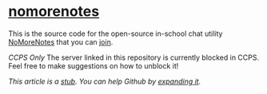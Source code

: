 # [nomorenotes](https://nomorenotes.herokuapp.com/)
This is the source code for the open-source in-school chat utility [NoMoreNotes](https://nomorenotes.herokuapp.com/) that you can [join](https://nomorenotes.herokuapp.com/chat).  

*CCPS Only*
The server linked in this repository is currently blocked in CCPS. Feel free to make suggestions on how to unblock it!

*This article is a [stub](https://en.wikipedia.org/wiki/Template:Stub). You can help Github by [expanding it](https://github.com/nomorenotes/nomorenotes/edit/worksihope/README.md).*
